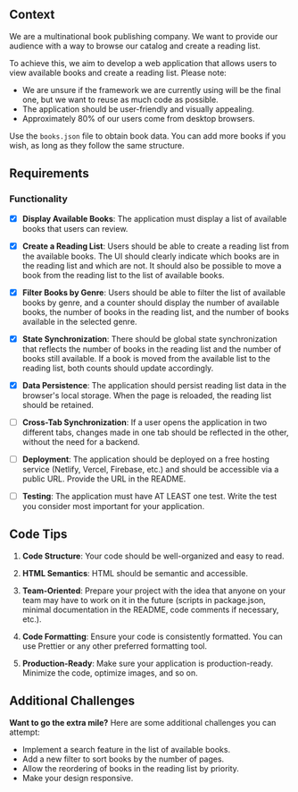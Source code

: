 ## Context

We are a multinational book publishing company. We want to provide our audience with a way to browse our catalog and create a reading list.

To achieve this, we aim to develop a web application that allows users to view available books and create a reading list. Please note:

- We are unsure if the framework we are currently using will be the final one, but we want to reuse as much code as possible.
- The application should be user-friendly and visually appealing.
- Approximately 80% of our users come from desktop browsers.

Use the `books.json` file to obtain book data. You can add more books if you wish, as long as they follow the same structure.

## Requirements

### Functionality

- [x] **Display Available Books**: The application must display a list of available books that users can review.

- [x] **Create a Reading List**: Users should be able to create a reading list from the available books. The UI should clearly indicate which books are in the reading list and which are not. It should also be possible to move a book from the reading list to the list of available books.

- [x] **Filter Books by Genre**: Users should be able to filter the list of available books by genre, and a counter should display the number of available books, the number of books in the reading list, and the number of books available in the selected genre.

- [x] **State Synchronization**: There should be global state synchronization that reflects the number of books in the reading list and the number of books still available. If a book is moved from the available list to the reading list, both counts should update accordingly.

- [x] **Data Persistence**: The application should persist reading list data in the browser's local storage. When the page is reloaded, the reading list should be retained.

- [ ] **Cross-Tab Synchronization**: If a user opens the application in two different tabs, changes made in one tab should be reflected in the other, without the need for a backend.

- [ ] **Deployment**: The application should be deployed on a free hosting service (Netlify, Vercel, Firebase, etc.) and should be accessible via a public URL. Provide the URL in the README.

- [ ] **Testing**: The application must have AT LEAST one test. Write the test you consider most important for your application.

## Code Tips

1. **Code Structure**: Your code should be well-organized and easy to read.

2. **HTML Semantics**: HTML should be semantic and accessible.

3. **Team-Oriented**: Prepare your project with the idea that anyone on your team may have to work on it in the future (scripts in package.json, minimal documentation in the README, code comments if necessary, etc.).

4. **Code Formatting**: Ensure your code is consistently formatted. You can use Prettier or any other preferred formatting tool.

5. **Production-Ready**: Make sure your application is production-ready. Minimize the code, optimize images, and so on.

## Additional Challenges

**Want to go the extra mile?** Here are some additional challenges you can attempt:

- Implement a search feature in the list of available books.
- Add a new filter to sort books by the number of pages.
- Allow the reordering of books in the reading list by priority.
- Make your design responsive.


